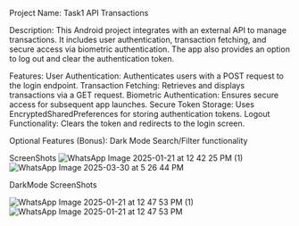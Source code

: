 Project Name: Task1 API Transactions

Description: 
This Android project integrates with an external API to manage transactions. It includes user authentication, transaction fetching, and secure access via biometric authentication. The app also provides an option to log out and clear the authentication token.

Features:
User Authentication: Authenticates users with a POST request to the login endpoint.
Transaction Fetching: Retrieves and displays transactions via a GET request.
Biometric Authentication: Ensures secure access for subsequent app launches.
Secure Token Storage: Uses EncryptedSharedPreferences for storing authentication tokens.
Logout Functionality: Clears the token and redirects to the login screen.

Optional Features (Bonus):
Dark Mode
Search/Filter functionality

ScreenShots
![WhatsApp Image 2025-01-21 at 12 42 25 PM (1)](https://github.com/user-attachments/assets/2a93c10a-a628-4165-8883-df6799e38f94)
![WhatsApp Image 2025-03-30 at 5 26 44 PM](https://github.com/user-attachments/assets/9d3e7eb3-8b32-4789-a678-4577a5389c20)

DarkMode ScreenShots

![WhatsApp Image 2025-01-21 at 12 47 53 PM (1)](https://github.com/user-attachments/assets/178ff14b-e25f-42a9-8fe4-dcbcad34bda8)
![WhatsApp Image 2025-01-21 at 12 47 53 PM](https://github.com/user-attachments/assets/41837245-8a20-45f0-921e-ff3ede1aefa5)


